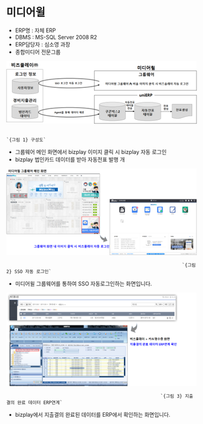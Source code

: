 # 미디어윌

 - ERP명 : 자체 ERP  
 - DBMS : MS-SQL Server 2008 R2  
 - ERP담당자 : 심소영 과장  
 - 종합미디어 전문그룹

![](../../../.gitbook/assets/image%20%28195%29.png)

                                                                          `{그림 1} 구성도` 

 - 그룹웨어 메인 화면에서 bizplay 이미지 클릭 시 bizplay 자동 로그인  
 - bizplay 법인카드 데이터를 받아 자동전표 발행 개

![](../../../.gitbook/assets/image%20%288%29.png)

                                                                     `{그림 2} SSO 자동 로그인`

 - 미디어윌 그룹웨어를 통하여 SSO 자동로그인하는 화면입니다.

![](../../../.gitbook/assets/image%20%284%29.png)

                                                             `{그림 3} 지출결의 완료 데이터 ERP연계`

 - bizplay에서 지출결의 완료된 데이터를 ERP에서 확인하는 화면입니다.

